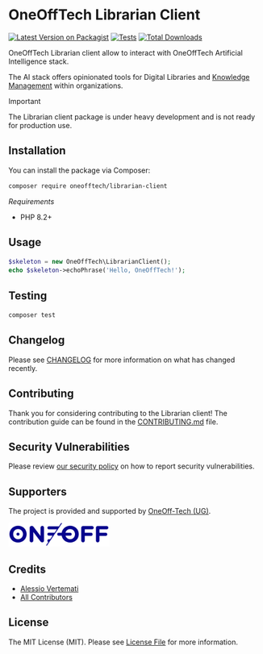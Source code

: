 # OneOffTech Librarian Client

[![Latest Version on Packagist](https://img.shields.io/packagist/v/oneofftech/librarian-client.svg?style=flat-square)](https://packagist.org/packages/oneofftech/librarian-client)
[![Tests](https://img.shields.io/github/actions/workflow/status/oneofftech/librarian-client/run-tests.yml?branch=main&label=tests&style=flat-square)](https://github.com/oneofftech/librarian-client/actions/workflows/run-tests.yml)
[![Total Downloads](https://img.shields.io/packagist/dt/oneofftech/librarian-client.svg?style=flat-square)](https://packagist.org/packages/oneofftech/librarian-client)

OneOffTech Librarian client allow to interact with OneOffTech Artificial Intelligence stack.

The AI stack offers opinionated tools for Digital Libraries and [Knowledge Management](https://oneofftech.xyz/blog/introducing-the-knowledge-management-framework/) within organizations. 


> [!IMPORTANT]  
> The Librarian client package is under heavy development and is not ready for production use.

## Installation

You can install the package via Composer:

```bash
composer require oneofftech/librarian-client
```

_Requirements_

- PHP 8.2+

## Usage

```php
$skeleton = new OneOffTech\LibrarianClient();
echo $skeleton->echoPhrase('Hello, OneOffTech!');
```

## Testing

```bash
composer test
```

## Changelog

Please see [CHANGELOG](CHANGELOG.md) for more information on what has changed recently.

## Contributing

Thank you for considering contributing to the Librarian client! The contribution guide can be found in the [CONTRIBUTING.md](./.github/CONTRIBUTING.md) file.

## Security Vulnerabilities

Please review [our security policy](./.github/SECURITY.md) on how to report security vulnerabilities.

## Supporters

The project is provided and supported by [OneOff-Tech (UG)](https://oneofftech.de).

<p align="left"><a href="https://oneofftech.de" target="_blank"><img src="https://raw.githubusercontent.com/OneOffTech/.github/main/art/oneofftech-logo.svg" width="200"></a></p>


## Credits

- [Alessio Vertemati](https://github.com/avvertix)
- [All Contributors](../../contributors)

## License

The MIT License (MIT). Please see [License File](LICENSE.md) for more information.
